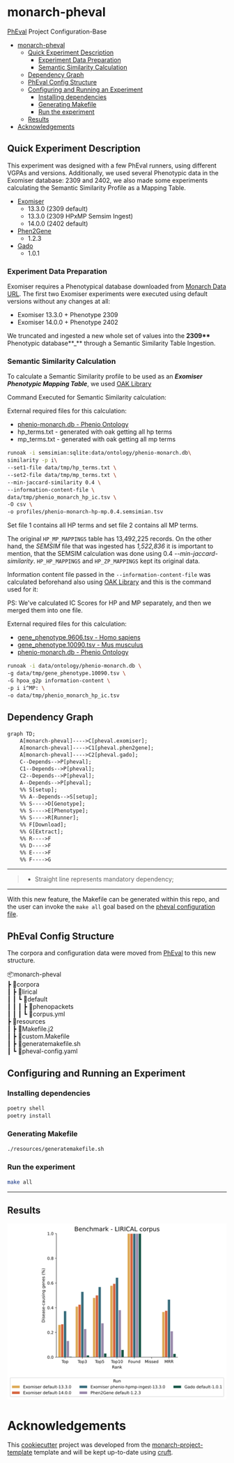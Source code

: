 # monarch-pheval

[PhEval](https://github.com/monarch-initiative/pheval) Project Configuration-Base

- [monarch-pheval](#monarch-pheval)
  - [Quick Experiment Description](#quick-experiment-description)
    - [Experiment Data Preparation](#experiment-data-preparation)
    - [Semantic Similarity Calculation](#semantic-similarity-calculation)
  - [Dependency Graph](#dependency-graph)
  - [PhEval Config Structure](#pheval-config-structure)
  - [Configuring and Running an Experiment](#configuring-and-running-an-experiment)
    - [Installing dependencies](#installing-dependencies)
    - [Generating Makefile](#generating-makefile)
    - [Run the experiment](#run-the-experiment)
  - [Results](#results)
- [Acknowledgements](#acknowledgements)

## Quick Experiment Description

This experiment was designed with a few PhEval runners, using different VGPAs and versions.
Additionally, we used several Phenotypic data in the Exomiser database: 2309 and 2402, we also made some experiments calculating the Semantic Similarity Profile as a Mapping Table.

- [Exomiser](https://exomiser.readthedocs.io/en/latest/)
  - 13.3.0 (2309 default)
  - 13.3.0 (2309 HPxMP Semsim Ingest)
  - 14.0.0 (2402 default)
- [Phen2Gene](https://phen2gene.wglab.org/)
  - 1.2.3
- [Gado](https://github.com/molgenis/systemsgenetics/wiki/GADO-Command-line)
  - 1.0.1

### Experiment Data Preparation

Exomiser requires a Phenotypical database downloaded from [Monarch Data URL](https://data.monarchinitiative.org/exomiser/data/).
The first two Exomiser experiments were executed using default versions without any changes at all:

- Exomiser 13.3.0 + Phenotype 2309
- Exomiser 14.0.0 + Phenotype 2402

We truncated and ingested a new whole set of values into the **2309\*\*** Phenotypic database**\_** through a Semantic Similarity Table Ingestion.

### Semantic Similarity Calculation

To calculate a Semantic Similarity profile to be used as an **_Exomiser Phenotypic Mapping Table_**, we used [OAK Library](https://incatools.github.io/ontology-access-kit/index.html)

Command Executed for Semantic Similarity calculation:

External required files for this calculation:

- [phenio-monarch.db - Phenio Ontology](https://data.monarchinitiative.org/monarch-kg/latest/phenio.db.gz)
- hp_terms.txt - generated with oak getting all hp terms
- mp_terms.txt - generated with oak getting all mp terms

```bash
runoak -i semsimian:sqlite:data/ontology/phenio-monarch.db\
similarity -p i\
--set1-file data/tmp/hp_terms.txt \
--set2-file data/tmp/mp_terms.txt \
--min-jaccard-similarity 0.4 \
--information-content-file \
data/tmp/phenio_monarch_hp_ic.tsv \
-O csv \
-o profiles/phenio-monarch-hp-mp.0.4.semsimian.tsv
```

Set file 1 contains all HP terms and set file 2 contains all MP terms.

The original `HP_MP_MAPPINGS` table has 13,492,225 records.
On the other hand, the _SEMSIM_ file that was ingested has _1,522,836_ it is important to mention, that the SEMSIM calculation was done using 0.4 _--min-jaccard-similarity_. `HP_HP_MAPPINGS` and `HP_ZP_MAPPINGS` kept its original data.

Information content file passed in the `--information-content-file` was calculated beforehand also using [OAK Library](https://incatools.github.io/ontology-access-kit/index.html) and this is the command used for it:

PS: We've calculated IC Scores for HP and MP separately, and then we merged them into one file.

External required files for this calculation:

- [gene_phenotype.9606.tsv - Homo sapiens](https://data.monarchinitiative.org/latest/tsv/gene_associations/gene_phenotype.9606.tsv.gz)
- [gene_phenotype.10090.tsv - Mus musculus](https://data.monarchinitiative.org/latest/tsv/gene_associations/gene_phenotype.10090.tsv.gz)
- [phenio-monarch.db - Phenio Ontology](https://data.monarchinitiative.org/monarch-kg/latest/phenio.db.gz)

```bash
runoak -i data/ontology/phenio-monarch.db \
-g data/tmp/gene_phenotype.10090.tsv \
-G hpoa_g2p information-content \
-p i i^MP: \
-o data/tmp/phenio_monarch_hp_ic.tsv
```

## Dependency Graph

```mermaid
graph TD;
    A[monarch-pheval]---->C[pheval.exomiser];
    A[monarch-pheval]---->C1[pheval.phen2gene];
    A[monarch-pheval]---->C2[pheval.gado];
    C--Depends-->P[pheval];
    C1--Depends-->P[pheval];
    C2--Depends-->P[pheval];
    A--Depends-->P[pheval];
    %% S[setup];
    %% A--Depends-->S[setup];
    %% S---->D[Genotype];
    %% S---->E[Phenotype];
    %% S---->R[Runner];
    %% F[Download];
    %% G[Extract];
    %% R---->F
    %% D---->F
    %% E---->F
    %% F---->G
```

---

> - Straight line represents mandatory dependency;

---

With this new feature, the Makefile can be generated within this repo, and the user can invoke the `make all` goal based on the [pheval configuration file](resources/pheval-config.yaml).

## PhEval Config Structure

The corpora and configuration data were moved from [PhEval](https://github.com/monarch-initiative/pheval) to this new structure.

📦monarch-pheval  
┣ 📂corpora  
┃ ┣ 📂lirical  
┃ ┃ ┗ 📂default  
┃ ┃ ┃ ┣ 📂phenopackets  
┃ ┃ ┃ ┗ 📜corpus.yml  
┣ 📂resources  
┃ ┣ 📜Makefile.j2  
┃ ┣ 📜custom.Makefile  
┃ ┣ 📜generatemakefile.sh  
┃ ┗ 📜pheval-config.yaml

## Configuring and Running an Experiment

### Installing dependencies

```bash
poetry shell
poetry install
```

### Generating Makefile

```bash
./resources/generatemakefile.sh
```

### Run the experiment

```bash
make all
```

---

## Results

![alt text](results/gene_rank_stats.svg)

# Acknowledgements

This [cookiecutter](https://cookiecutter.readthedocs.io/en/stable/README.html) project was developed from the [monarch-project-template](https://github.com/monarch-initiative/monarch-project-template) template and will be kept up-to-date using [cruft](https://cruft.github.io/cruft/).
